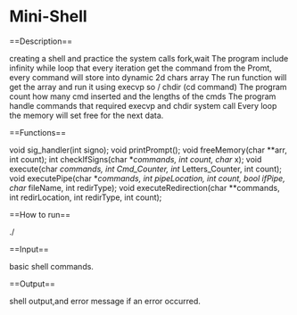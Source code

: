 # Mini-Shell

==Description==

creating a shell and practice the system calls fork,wait
The program include infinity while loop that every iteration get the command from the 
Promt, every command will store into dynamic 2d chars array 
The run function will get the array and run it using execvp so / chdir (cd command)
The program count how many cmd inserted and the lengths of the cmds 
The program handle commands that required execvp and chdir system call
Every loop the memory will set free for the next data.

==Functions==

void sig_handler(int signo);
void printPrompt();
void freeMemory(char **arr, int count);
int checkIfSigns(char **commands, int count, char* x);
void execute(char **commands, int* Cmd_Counter, int* Letters_Counter, int count);
void executePipe(char **commands, int pipeLocation, int count, bool ifPipe, char* fileName, int redirType);
void executeRedirection(char **commands, int redirLocation, int redirType, int count);

==How to run== 

 ./<app>

==Input==

basic shell commands.

==Output==

shell output,and error message if an error occurred.
